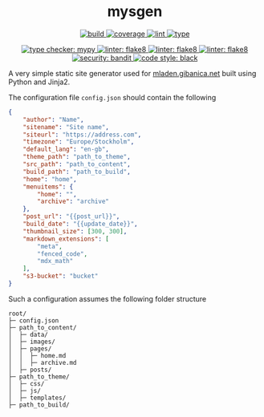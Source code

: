 <h1 align="center">mysgen</h1>

<p align="center">
    <a href="https://github.com/mgcth/mysgen/actions/workflows/github-action-build.yml">
        <img src="https://github.com/mgcth/mysgen/actions/workflows/github-action-build.yml/badge.svg?branch=main" alt="build" style="max-width: 100%;">
    </a>
    <a href="https://github.com/mgcth/mysgen/actions/workflows/github-action-build.yml">
        <img src="https://img.shields.io/endpoint?logo=github&labelColor=%23333a41&logoColor=%23959da5&url=https://gist.githubusercontent.com/mgcth/3362178b6b392352d136d87d280e2dbe/raw/mysgen-coverage-badge.json" alt="coverage" style="max-width: 100%;">
    </a>
    <a href="https://github.com/mgcth/mysgen/actions/workflows/github-action-lint.yml">
        <img src="https://github.com/mgcth/mysgen/actions/workflows/github-action-lint.yml/badge.svg?branch=main" alt="lint" style="max-width: 100%;">
    </a>
    <a href="https://github.com/mgcth/mysgen/actions/workflows/github-action-type.yaml">
        <img src="https://github.com/mgcth/mysgen/actions/workflows/github-action-type.yaml/badge.svg?branch=main" alt="type" style="max-width: 100%;">
    </a>
</p>

<p align="center">
    <a href="https://www.python.org">
        <img src="https://img.shields.io/badge/Python-3.9%20|%203.10-blue" alt="type checker: mypy" style="max-width: 100%;">
    </a>
    <a href="https://pytest.org">
        <img src="https://img.shields.io/badge/Testing_framework-pytest-a04000" alt="linter: flake8" style="max-width: 100%;">
    </a>
    <a href="hhttps://flake8.pycqa.org">
        <img src="https://img.shields.io/badge/Linter-flake8-ff69b4" alt="linter: flake8" style="max-width: 100%;">
    </a>
    <a href="http://mypy-lang.org">
        <img src="https://img.shields.io/badge/Type_checker-mypy-1674b1" alt="linter: flake8" style="max-width: 100%;">
    </a>
    <a href="https://github.com/PyCQA/bandit">
        <img src="https://img.shields.io/badge/Security-bandit-yellow.svg" alt="security: bandit" style="max-width: 100%;">
    </a>
    <a href="https://github.com/psf/black">
        <img src="https://img.shields.io/badge/Code_style-black-black" alt="code style: black" style="max-width: 100%;">
    </a>
</p>

A very simple static site generator used for [mladen.gibanica.net](https://mladen.gibanica.net) built using Python and Jinja2.

The configuration file `config.json` should contain the following

```json
{
    "author": "Name",
    "sitename": "Site name",
    "siteurl": "https://address.com",
    "timezone": "Europe/Stockholm",
    "default_lang": "en-gb",
    "theme_path": "path_to_theme",
    "src_path": "path_to_content",
    "build_path": "path_to_build",
    "home": "home",
    "menuitems": {
        "home": "",
        "archive": "archive"
    },
    "post_url": "{{post_url}}",
    "build_date": "{{update_date}}",
    "thumbnail_size": [300, 300],
    "markdown_extensions": [
        "meta",
        "fenced_code",
        "mdx_math"
    ],
    "s3-bucket": "bucket"
}
```

Such a configuration assumes the following folder structure

```text
root/
├─ config.json
├─ path_to_content/
│  ├─ data/
│  ├─ images/
│  ├─ pages/
│  │  ├─ home.md
│  │  ├─ archive.md
│  ├─ posts/
├─ path_to_theme/
│  ├─ css/
│  ├─ js/
│  ├─ templates/
├─ path_to_build/
```
